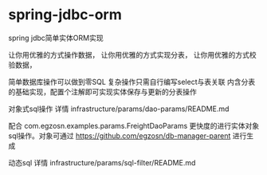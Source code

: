 # spring-jdbc-orm
spring jdbc简单实体ORM实现


让你用优雅的方式操作数据，
让你用优雅的方式实现分表，
让你用优雅的方式校验数据，

简单数据库操作可以做到零SQL
复杂操作只需自行编写select与表关联
内含分表的基础实现，配置个注解即可实现实体保存与更新的分表操作

对象式sql操作 详情 infrastructure/params/dao-params/README.md

配合 com.egzosn.examples.params.FreightDaoParams 更快度的进行实体对象sql操作。对象可通过 https://github.com/egzosn/db-manager-parent 进行生成


动态sql 详情 infrastructure/params/sql-filter/README.md